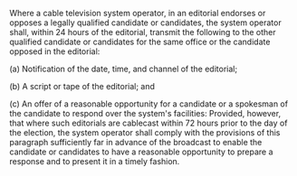 Where a cable television system operator, in an editorial endorses or opposes a legally qualified candidate or candidates, the system operator shall, within 24 hours of the editorial, transmit the following to the other qualified candidate or candidates for the same office or the candidate opposed in the editorial:

(a) Notification of the date, time, and channel of the editorial;
              

(b) A script or tape of the editorial; and

(c) An offer of a reasonable opportunity for a candidate or a spokesman of the candidate to respond over the system's facilities: Provided, however, that where such editorials are cablecast within 72 hours prior to the day of the election, the system operator shall comply with the provisions of this paragraph sufficiently far in advance of the broadcast to enable the candidate or candidates to have a reasonable opportunity to prepare a response and to present it in a timely fashion.

